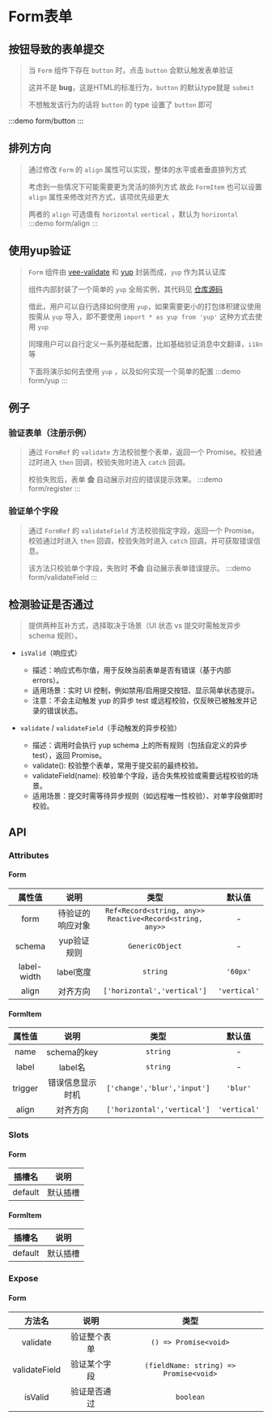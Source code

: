 # Form表单

## 按钮导致的表单提交

> 当 `Form` 组件下存在 `button` 时，点击 `button` 会默认触发表单验证
>
> 这并不是 **bug**，这是HTML的标准行为，`button` 的默认type就是 `submit`
>
> 不想触发该行为的话将 `button` 的 type 设置了 `button` 即可

:::demo form/button
:::

## 排列方向

> 通过修改 `Form` 的 `align` 属性可以实现，整体的水平或者垂直排列方式
>
> 考虑到一些情况下可能需要更为灵活的排列方式 故此 `FormItem` 也可以设置 `align` 属性来修改对齐方式，该项优先级更大
>
> 两者的 `align` 可选值有 `horizontal` `vertical` ，默认为 `horizontal`
> :::demo form/align
> :::

## 使用yup验证

> `Form` 组件由 [vee-validate](https://vee-validate.logaretm.com/v4/) 和 [yup](https://github.com/jquense/yup) 封装而成，`yup` 作为其认证库
>
> 组件内部封装了一个简单的 `yup` 全局实例，其代码见 [仓库源码](https://github.com/Lirous587/li-daisy/blob/main/packages/Form/src/yup.ts)
>
> 借此，用户可以自行选择如何使用 `yup`，如果需要更小的打包体积建议使用按需从 `yup` 导入，即不要使用 `import * as yup from 'yup'` 这种方式去使用 `yup`
>
> 同理用户可以自行定义一系列基础配置，比如基础验证消息中文翻译，`i18n` 等
>
> 下面将演示如何去使用 `yup` ，以及如何实现一个简单的配置
> :::demo form/yup
> :::

## 例子

### 验证表单（注册示例）

> 通过 `FormRef` 的 `validate` 方法校验整个表单，返回一个 Promise。校验通过时进入 `then` 回调，校验失败时进入 `catch` 回调。
>
> 校验失败后，表单 **会** 自动展示对应的错误提示效果。
> :::demo form/register
> :::

### 验证单个字段

> 通过 `FormRef` 的 `validateField` 方法校验指定字段，返回一个 Promise。校验通过时进入 `then` 回调，校验失败时进入 `catch` 回调，并可获取错误信息。
>
> 该方法只校验单个字段，失败时 **不会** 自动展示表单错误提示。
> :::demo form/validateField
> :::


## 检测验证是否通过

> 提供两种互补方式，选择取决于场景（UI 状态 vs 提交时需触发异步 schema 规则）。

- `isValid`（响应式）
  - 描述：响应式布尔值，用于反映当前表单是否有错误（基于内部 errors）。
  - 适用场景：实时 UI 控制，例如禁用/启用提交按钮、显示简单状态提示。
  - 注意：不会主动触发 yup 的异步 test 或远程校验，仅反映已被触发并记录的错误状态。

- `validate` / `validateField`（手动触发的异步校验）
  - 描述：调用时会执行 yup schema 上的所有规则（包括自定义的异步 test），返回 Promise。
  - validate(): 校验整个表单，常用于提交前的最终校验。
  - validateField(name): 校验单个字段，适合失焦校验或需要远程校验的场景。
  - 适用场景：提交时需等待异步规则（如远程唯一性校验）、对单字段做即时校验。

## API

### Attributes

#### Form

|   属性值    |       说明       |                              类型                               |    默认值    |
| :---------: | :--------------: | :-------------------------------------------------------------: | :----------: |
|    form     | 待验证的响应对象 | `Ref<Record<string, any>>` <br/>`Reactive<Record<string, any>>` |      -       |
|   schema    |   yup验证规则    |                         `GenericObject`                         |      -       |
| label-width |    label宽度     |                            `string`                             |   `'60px'`   |
|    align    |     对齐方向     |                   `['horizontal','vertical']`                   | `'vertical'` |

#### FormItem

| 属性值  |       说明       |            类型             |    默认值    |
| :-----: | :--------------: | :-------------------------: | :----------: |
|  name   |   schema的key    |          `string`           |      -       |
|  label  |     label名      |          `string`           |      -       |
| trigger | 错误信息显示时机 | `['change','blur','input']` |   `'blur'`   |
|  align  |     对齐方向     | `['horizontal','vertical']` | `'vertical'` |

### Slots

#### Form

| 插槽名  |   说明   |
| :-----: | :------: |
| default | 默认插槽 |

#### FormItem

| 插槽名  |   说明   |
| :-----: | :------: |
| default | 默认插槽 |

### Expose

#### Form

|    方法名     |     说明     |                  类型                  |
| :-----------: | :----------: | :------------------------------------: |
|   validate    | 验证整个表单 |         `() => Promise<void>`          |
| validateField | 验证某个字段 | `(fieldName: string) => Promise<void>` |
|    isValid    | 验证是否通过 |               `boolean`                |

